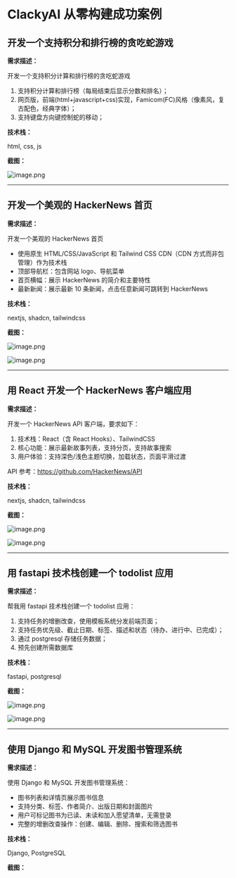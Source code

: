 # ClackyAI 从零构建成功案例

## 开发一个支持积分和排行榜的贪吃蛇游戏

**需求描述：**

开发一个支持积分计算和排行榜的贪吃蛇游戏

1. 支持积分计算和排行榜（每局结束后显示分数和排名）；
2. 网页版，前端(html+javascript+css)实现，Famicom(FC)风格（像素风，复古配色，经典字体）；
3. 支持键盘方向键控制蛇的移动；

**技术栈：**

html, css, js

**截图：**

![image.png](attachment:d65b8356-70fe-4596-8232-1be413551eed:image.png)

---

## 开发一个美观的 HackerNews 首页

**需求描述：**

开发一个美观的 HackerNews 首页

- 使用原生 HTML/CSS/JavaScript 和 Tailwind CSS CDN（CDN 方式而非包管理）作为技术栈
- 顶部导航栏：包含网站 logo、导航菜单
- 首页横幅：展示 HackerNews 的简介和主要特性
- 最新新闻：展示最新 10 条新闻，点击任意新闻可跳转到 HackerNews

**技术栈：**

nextjs, shadcn, tailwindcss

**截图：**

![image.png](attachment:5a69fe1e-accd-4739-a705-cb548d6d813e:image.png)

![image.png](attachment:64147aae-db25-4f0b-af3b-ef66b6b5ce7e:image.png)

---

## 用 React 开发一个 HackerNews 客户端应用

**需求描述：**

开发一个 HackerNews API 客户端，要求如下：

1. 技术栈：React（含 React Hooks）、TailwindCSS
2. 核心功能：展示最新故事列表，支持分页，支持故事搜索
3. 用户体验：支持深色/浅色主题切换，加载状态，页面平滑过渡

API 参考：https://github.com/HackerNews/API

**技术栈：**

nextjs, shadcn, tailwindcss

**截图：**

![image.png](attachment:5f8c28d9-4b06-4f51-b352-609ae54019a0:image.png)

![image.png](attachment:bc180075-e080-46f0-bad7-cf2ed9e7f7a3:image.png)

---

## 用 fastapi 技术栈创建一个 todolist 应用

**需求描述：**

帮我用 fastapi 技术栈创建一个 todolist 应用：

1. 支持任务的增删改查，使用模板系统分发前端页面；
2. 支持任务优先级、截止日期、标签、描述和状态（待办、进行中、已完成）；
3. 通过 postgresql 存储任务数据；
4. 预先创建所需数据库

**技术栈：**

fastapi, postgresql

**截图：**

![image.png](attachment:f47e939f-622f-400b-b275-3aca181ab712:image.png)

![image.png](attachment:7fb3f859-1b25-487d-973c-bd385eea0c8a:image.png)

---

## 使用 Django 和 MySQL 开发图书管理系统

**需求描述：**

使用 Django 和 MySQL 开发图书管理系统：

- 图书列表和详情页展示图书信息
- 支持分类、标签、作者简介、出版日期和封面图片
- 用户可标记图书为已读、未读和加入愿望清单，无需登录
- 完整的增删改查操作：创建、编辑、删除、搜索和筛选图书

**技术栈：**

Django, PostgreSQL

**截图：**
